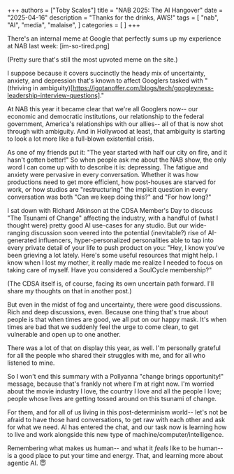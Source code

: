 +++
authors = ["Toby Scales"]
title = "NAB 2025: The AI Hangover"
date = "2025-04-16"
description = "Thanks for the drinks, AWS!"
tags = [
    "nab",
    "AI",
    "media",
    "malaise",
]
categories = [
]
+++

There's an internal meme at Google that perfectly sums up my experience at NAB last week:
[im-so-tired.png]

(Pretty sure that's still the most upvoted meme on the site.) 

I suppose because it covers succinctly the heady mix of uncertainty, anxiety, and depression that's known to affect Googlers tasked with "(thriving in ambiguity)[https://igotanoffer.com/blogs/tech/googleyness-leadership-interview-questions]."

At NAB this year it became clear that we're all Googlers now-- our economic and democratic institutions, our relationship to the federal government, America's relationships with our allies-- all of that is now shot through with ambiguity. And in Hollywood at least, that ambiguity is starting to look a lot more like a full-blown existential crisis.

As one of my friends put it: "The year started with half our city on fire, and it hasn't gotten better!" So when people ask me about the NAB show, the only word I can come up with to describe it is: depressing. The fatigue and anxiety were pervasive in every conversation. Whether it was how productions need to get more efficient, how post-houses are starved for work, or how studios are "restructuring" the implicit question in every conversation was both "Can we keep doing this?" and "For how long?"

I sat down with Richard Atkinson at the CDSA Member's Day to discuss "The Tsunami of Change" affecting the industry, with a handful of (what I thought were) pretty good AI use-cases for any studio. But our wide-ranging discussion soon veered into the potential (inevitable?) rise of AI-generated influencers, hyper-personalized personalities able to tap into every private detail of your life to push product on you: "Hey, I know you've been grieving a lot lately. Here's some useful resources that might help. I know when I lost my mother, it really made me realize I needed to focus on taking care of myself. Have you considered a SoulCycle membership?"

(The CDSA itself is, of course, facing its own uncertain path forward. I'll share my thoughts on that in another post.)

But even in the midst of fog and uncertainty, there were good discussions. Rich and deep discussions, even. Because one thing that's true about people is that when times are good, we all put on our happy mask. It's when times are bad that we suddenly feel the urge to come clean, to get vulnerable and open up to one another.

There was a lot of that on display this year, as well. I'm personally grateful for all the people who shared their struggles with me, and for all who listened to mine. 

So I won't end this summary with a Pollyanna "change brings opportunity!" message, because that's frankly not where I'm at right now. I'm worried about the movie industry I love, the country I love and all the people I love; people whose lives are getting tossed around on this tsunami of change. 

For them, and for all of us living in this post-determinism world-- let's not be afraid to have those hard conversations, to get raw with each other and ask for what we need. AI has entered the chat, and our task now is learning how to live and work alongside this new type of machine/computer/intelligence. 

Remembering what makes us human-- and what it *feels* like to be human-- is a good place to put your time and energy. That, and learning more about agentic AI. 😇
